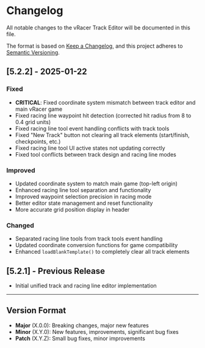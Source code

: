 # Changelog

All notable changes to the vRacer Track Editor will be documented in this file.

The format is based on [Keep a Changelog](https://keepachangelog.com/en/1.0.0/),
and this project adheres to [Semantic Versioning](https://semver.org/spec/v2.0.0.html).

## [5.2.2] - 2025-01-22

### Fixed
- **CRITICAL**: Fixed coordinate system mismatch between track editor and main vRacer game
- Fixed racing line waypoint hit detection (corrected hit radius from 8 to 0.4 grid units)
- Fixed racing line tool event handling conflicts with track tools
- Fixed "New Track" button not clearing all track elements (start/finish, checkpoints, etc.)
- Fixed racing line tool UI active states not updating correctly
- Fixed tool conflicts between track design and racing line modes

### Improved
- Updated coordinate system to match main game (top-left origin)
- Enhanced racing line tool separation and functionality
- Improved waypoint selection precision in racing mode
- Better editor state management and reset functionality
- More accurate grid position display in header

### Changed
- Separated racing line tools from track tools event handling
- Updated coordinate conversion functions for game compatibility
- Enhanced `loadBlankTemplate()` to completely clear all track elements

## [5.2.1] - Previous Release
- Initial unified track and racing line editor implementation

---

## Version Format

- **Major** (X.0.0): Breaking changes, major new features
- **Minor** (X.Y.0): New features, improvements, significant bug fixes
- **Patch** (X.Y.Z): Small bug fixes, minor improvements